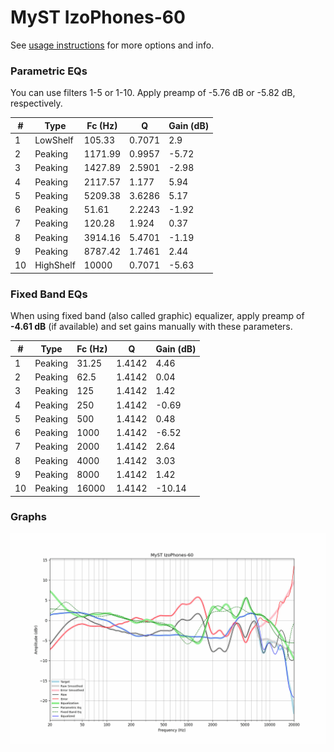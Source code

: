 # MyST IzoPhones-60
See [usage instructions](https://github.com/jaakkopasanen/AutoEq#usage) for more options and info.

### Parametric EQs
You can use filters 1-5 or 1-10. Apply preamp of -5.76 dB or -5.82 dB, respectively.

|   # | Type      |   Fc (Hz) |      Q |   Gain (dB) |
|-----|-----------|-----------|--------|-------------|
|   1 | LowShelf  |    105.33 | 0.7071 |        2.9  |
|   2 | Peaking   |   1171.99 | 0.9957 |       -5.72 |
|   3 | Peaking   |   1427.89 | 2.5901 |       -2.98 |
|   4 | Peaking   |   2117.57 | 1.177  |        5.94 |
|   5 | Peaking   |   5209.38 | 3.6286 |        5.17 |
|   6 | Peaking   |     51.61 | 2.2243 |       -1.92 |
|   7 | Peaking   |    120.28 | 1.924  |        0.37 |
|   8 | Peaking   |   3914.16 | 5.4701 |       -1.19 |
|   9 | Peaking   |   8787.42 | 1.7461 |        2.44 |
|  10 | HighShelf |  10000    | 0.7071 |       -5.63 |

### Fixed Band EQs
When using fixed band (also called graphic) equalizer, apply preamp of **-4.61 dB** (if available) and set gains manually with these parameters.

|   # | Type    |   Fc (Hz) |      Q |   Gain (dB) |
|-----|---------|-----------|--------|-------------|
|   1 | Peaking |     31.25 | 1.4142 |        4.46 |
|   2 | Peaking |     62.5  | 1.4142 |        0.04 |
|   3 | Peaking |    125    | 1.4142 |        1.42 |
|   4 | Peaking |    250    | 1.4142 |       -0.69 |
|   5 | Peaking |    500    | 1.4142 |        0.48 |
|   6 | Peaking |   1000    | 1.4142 |       -6.52 |
|   7 | Peaking |   2000    | 1.4142 |        2.64 |
|   8 | Peaking |   4000    | 1.4142 |        3.03 |
|   9 | Peaking |   8000    | 1.4142 |        1.42 |
|  10 | Peaking |  16000    | 1.4142 |      -10.14 |

### Graphs
![](./MyST%20IzoPhones-60.png)

